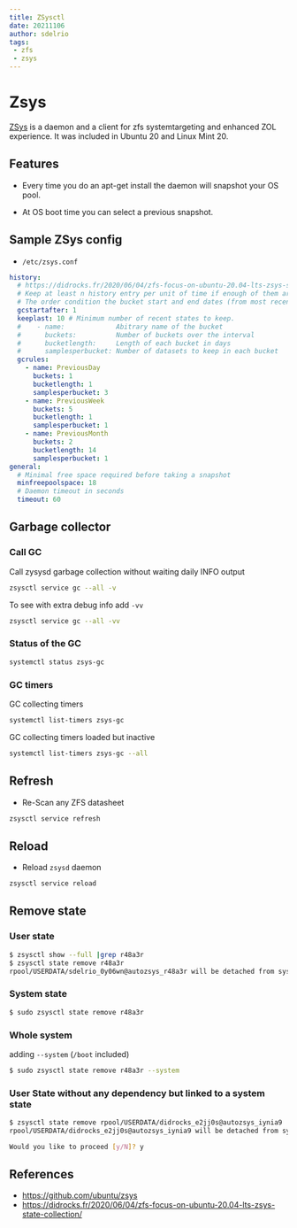 ```yaml
---
title: ZSysctl
date: 20211106
author: sdelrio
tags:
 - zfs
 - zsys
---
```



# Zsys

[ZSys](https://github.com/ubuntu/zsys) is a daemon and a client for zfs systemtargeting and enhanced ZOL experience. It was included in Ubuntu 20 and Linux Mint 20.

## Features

* Every time you do an apt-get install the daemon will snapshot your OS pool.

* At OS boot time you can select a previous snapshot.

## Sample ZSys config

* `/etc/zsys.conf`

```yaml
history:
  # https://didrocks.fr/2020/06/04/zfs-focus-on-ubuntu-20.04-lts-zsys-state-collection/
  # Keep at least n history entry per unit of time if enough of them are present
  # The order condition the bucket start and end dates (from most recent to oldest)
  gcstartafter: 1
  keeplast: 10 # Minimum number of recent states to keep.
  #    - name:             Abitrary name of the bucket
  #      buckets:          Number of buckets over the interval
  #      bucketlength:     Length of each bucket in days
  #      samplesperbucket: Number of datasets to keep in each bucket
  gcrules:
    - name: PreviousDay
      buckets: 1
      bucketlength: 1
      samplesperbucket: 3
    - name: PreviousWeek
      buckets: 5
      bucketlength: 1
      samplesperbucket: 1
    - name: PreviousMonth
      buckets: 2
      bucketlength: 14
      samplesperbucket: 1
general:
  # Minimal free space required before taking a snapshot
  minfreepoolspace: 18
  # Daemon timeout in seconds
  timeout: 60
```

## Garbage collector

### Call GC

Call zysysd garbage collection without waiting daily INFO output

```bash
zsysctl service gc --all -v
```

To see with extra debug info add `-vv`

```bash
zsysctl service gc --all -vv
```

### Status of the GC

```bash
systemctl status zsys-gc
```

### GC timers

GC collecting timers

```bash
systemctl list-timers zsys-gc
```

GC collecting timers loaded but inactive

```bash
systemctl list-timers zsys-gc --all
```

## Refresh

* Re-Scan any ZFS datasheet

```bash
zsysctl service refresh
```

## Reload

* Reload `zsysd` daemon

```bash
zsysctl service reload
```

## Remove state

### User state

```bash
$ zsysctl show --full |grep r48a3r
$ zsysctl state remove r48a3r
rpool/USERDATA/sdelrio_0y06wn@autozsys_r48a3r will be detached from system state rpool/ROOT/ubuntu_awq93l@autozsys_r48a3r
```

### System state

```bash
$ sudo zsysctl state remove r48a3r
```

### Whole system 

adding `--system` (`/boot` included)

```bash
$ sudo zsysctl state remove r48a3r --system
```

### User State without any dependency but linked to a system state

```bash
$ zsysctl state remove rpool/USERDATA/didrocks_e2jj0s@autozsys_iynia9
rpool/USERDATA/didrocks_e2jj0s@autozsys_iynia9 will be detached from system state rpool/ROOT/ubuntu_qiq15o@autozsys_iynia9

Would you like to proceed [y/N]? y
```


## References

* <https://github.com/ubuntu/zsys>
* <https://didrocks.fr/2020/06/04/zfs-focus-on-ubuntu-20.04-lts-zsys-state-collection/>
 
